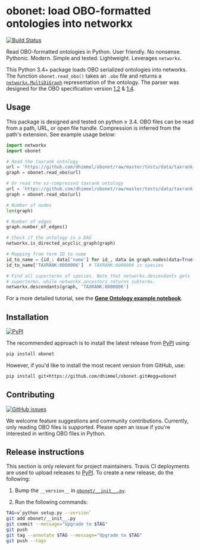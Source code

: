 # obonet: load OBO-formatted ontologies into networkx

[![Build Status](https://travis-ci.org/dhimmel/obonet.svg?branch=master)](https://travis-ci.org/dhimmel/obonet)

Read OBO-formatted ontologies in Python.
User friendly.
No nonsense.
Pythonic.
Modern.
Simple and tested.
Lightweight.
Leverages `networkx`.

This Python 3.4+ package loads OBO serialized ontologies into networks.
The function `obonet.read_obo()` takes an `.obo` file and returns a [`networkx.MultiDiGraph`](http://networkx.readthedocs.io/en/stable/reference/classes.multidigraph.html) representation of the ontology.
The parser was designed for the OBO specification version [1.2](https://owlcollab.github.io/oboformat/doc/GO.format.obo-1_2.html) & [1.4](https://owlcollab.github.io/oboformat/doc/GO.format.obo-1_4.html).

## Usage

This package is designed and tested on python ≥ 3.4.
OBO files can be read from a path, URL, or open file handle.
Compression is inferred from the path's extension.
See example usage below:

```python
import networkx
import obonet

# Read the taxrank ontology
url = 'https://github.com/dhimmel/obonet/raw/master/tests/data/taxrank.obo'
graph = obonet.read_obo(url)

# Or read the xz-compressed taxrank ontology
url = 'https://github.com/dhimmel/obonet/raw/master/tests/data/taxrank.obo.xz'
graph = obonet.read_obo(url)

# Number of nodes
len(graph)

# Number of edges
graph.number_of_edges()

# Check if the ontology is a DAG
networkx.is_directed_acyclic_graph(graph)

# Mapping from term ID to name
id_to_name = {id_: data['name'] for id_, data in graph.nodes(data=True)}
id_to_name['TAXRANK:0000006']  # TAXRANK:0000006 is species

# Find all superterms of species. Note that networkx.descendants gets
# superterms, while networkx.ancestors returns subterms.
networkx.descendants(graph, 'TAXRANK:0000006')
```

For a more detailed tutorial, see the [**Gene Ontology example notebook**](examples/go-obonet.ipynb).

## Installation

[![PyPI](https://img.shields.io/pypi/v/obonet.svg)](https://pypi.python.org/pypi/obonet)

The recommended approach is to install the latest release from [PyPI](https://pypi.python.org/pypi/obonet) using:

```sh
pip install obonet
```

However, if you'd like to install the most recent version from GitHub, use:

```sh
pip install git+https://github.com/dhimmel/obonet.git#egg=obonet
```

## Contributing

[![GitHub issues](https://img.shields.io/github/issues/dhimmel/obonet.svg)](https://github.com/dhimmel/obonet/issues)

We welcome feature suggestions and community contributions.
Currently, only reading OBO files is supported.
Please open an issue if you're interested in writing OBO files in Python.

## Release instructions

This section is only relevant for project maintainers.
Travis CI deployments are used to upload releases to [PyPI](https://pypi.org/project/hetio).
To create a new release, do the following:

1. Bump the `__version__` in [`obonet/__init__.py`](obonet/__init__.py).

3. Run the following commands:
    
  ```sh
  TAG=v`python setup.py --version`
  git add obonet/__init__.py
  git commit --message="Upgrade to $TAG"
  git push
  git tag --annotate $TAG --message="Upgrade to $TAG"
  git push --tags
  ```
